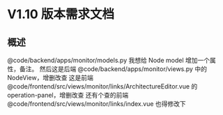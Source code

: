 # V1.10 版本需求文档

## 概述

@code/backend/apps/monitor/models.py 我想给 Node model 增加一个属性，备注。
然后这是后端 @code/backend/apps/monitor/views.py 中的 NodeView，增删改查
这是前端 @code/frontend/src/views/monitor/links/ArchitectureEditor.vue 的 operation-panel，增删改查
还有个查的前端 @code/frontend/src/views/monitor/links/index.vue 也得修改下
